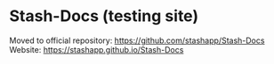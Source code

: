 # Stash-Docs (testing site) 

Moved to official repository: https://github.com/stashapp/Stash-Docs<br /> 
Website: https://stashapp.github.io/Stash-Docs
